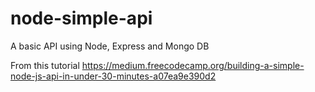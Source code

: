 # node-simple-api
A basic API using Node, Express and Mongo DB

From this tutorial https://medium.freecodecamp.org/building-a-simple-node-js-api-in-under-30-minutes-a07ea9e390d2
